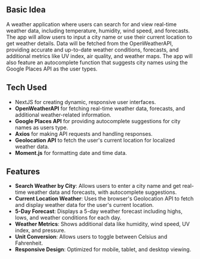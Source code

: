 ## Basic Idea

A weather application where users can search for and view real-time weather data, including temperature, humidity, wind speed, and forecasts. The app will allow users to input a city name or use their current location to get weather details. Data will be fetched from the OpenWeatherAPI, providing accurate and up-to-date weather conditions, forecasts, and additional metrics like UV index, air quality, and weather maps. The app will also feature an autocomplete function that suggests city names using the Google Places API as the user types.

## Tech Used

- NextJS for creating dynamic, responsive user interfaces.
- **OpenWeatherAPI** for fetching real-time weather data, forecasts, and additional weather-related information.
- **Google Places API** for providing autocomplete suggestions for city names as users type.
- **Axios** for making API requests and handling responses.
- **Geolocation API** to fetch the user's current location for localized weather data.
- **Moment.js** for formatting date and time data.

## Features

- **Search Weather by City**: Allows users to enter a city name and get real-time weather data and forecasts, with autocomplete suggestions.
- **Current Location Weather**: Uses the browser's Geolocation API to fetch and display weather data for the user's current location.
- **5-Day Forecast**: Displays a 5-day weather forecast including highs, lows, and weather conditions for each day.
- **Weather Metrics**: Shows additional data like humidity, wind speed, UV index, and pressure.
- **Unit Conversion**: Allows users to toggle between Celsius and Fahrenheit.
- **Responsive Design**: Optimized for mobile, tablet, and desktop viewing.
